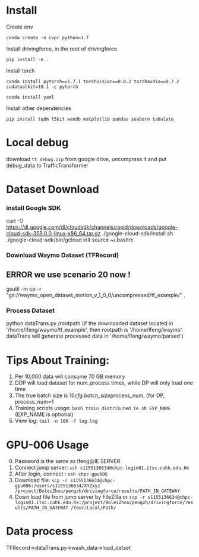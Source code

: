 # Install

Create env

```conda create -n cvpr python=3.7```

Install drivingforce, in the root of drivingforce
```
pip install -e .
```

Install torch

```conda install pytorch==1.7.1 torchvision==0.8.2 torchaudio==0.7.2 cudatoolkit=10.1 -c pytorch```

```conda install yaml```

Install other dependencies

```pip install tqdm l5kit wandb matplotlib pandas seaborn tabulate```

# Local debug

download ```tt_debug.zip``` from google drive, uncompress it and put debug_data to TrafficTransformer

# Dataset Download

### install Google SDK
curl -O https://dl.google.com/dl/cloudsdk/channels/rapid/downloads/google-cloud-sdk-359.0.0-linux-x86_64.tar.gz
./google-cloud-sdk/install.sh
./google-cloud-sdk/bin/gcloud init
source ~/.bashrc



### Download Waymo Dataset (TFRecord)
## ERROR we use scenario 20 now !
gsutil -m cp -r "gs://waymo_open_dataset_motion_v_1_0_0/uncompressed/tf_example/" .

### Process Dataset
python dataTrans.py /rootpath
(if the downloaded dataset located in '/home/lfeng/waymo/tf_example', then rootpath is '/home/lfeng/waymo'. dataTrans will
generate processed data in '/home/lfeng/waymo/parsed')


# Tips About Training:
1. Per 10,000 data will consume 70 GB memory
2. DDP will load dataset for num_process times, while DP will only load one time
3. The true batch size is 16*cfg.batch_size*process_num, (for DP, process_num=1
4. Training scripts usage: ```bash train_distributed_ie.sh EXP_NAME``` (EXP_NAME is optional)
5. View log: ```tail -n 100 -f log.log```

# GPU-006 Usage

0. Password is the same as lfeng@IE SERVER
1. Connect jump server: ```ssh s1155136634@chpc-login01.itsc.cuhk.edu.hk```
2. After login, connect : ```ssh chpc-gpu006```
3. Download file: ```scp -r s1155136634@chpc-gpu006:/users/s1155136634/XYZxyz   /project/BoleiZhou/pengzh/drivingforce/results/PATH_IN_GATEWAY```
4. Down load file from jump server by FileZilla or ```scp -r s1155136634@chpc-login01.itsc.cuhk.edu.hk:/project/BoleiZhou/pengzh/drivingforce/results/PATH_IN_GATEWAY /Your/Local/Path/```

# Data process
TFRecord->dataTrans.py->wash_data->load_datset
